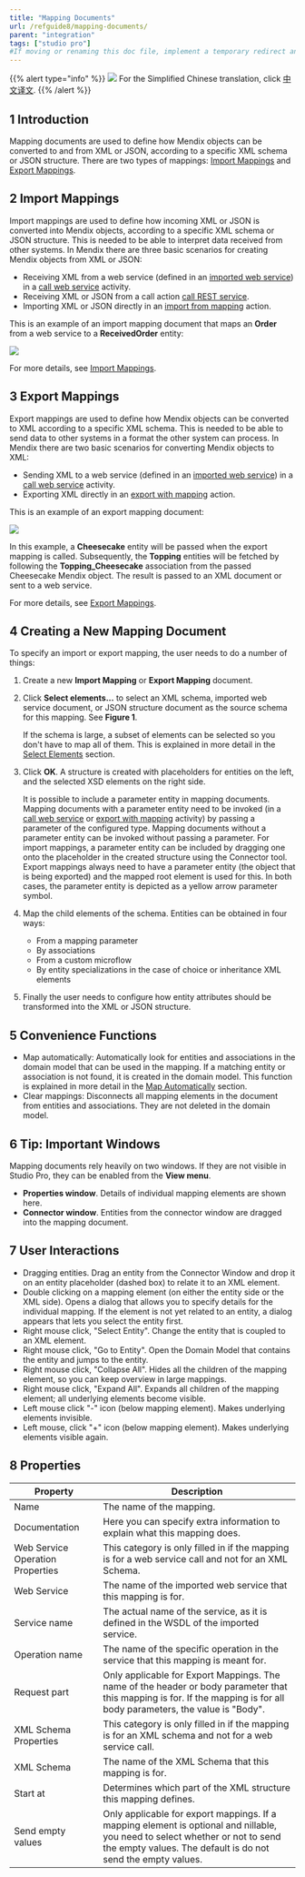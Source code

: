 ```yaml
---
title: "Mapping Documents"
url: /refguide8/mapping-documents/
parent: "integration"
tags: ["studio pro"]
#If moving or renaming this doc file, implement a temporary redirect and let the respective team know they should update the URL in the product. See Mapping to Products for more details.
---
```


{{% alert type="info" %}}
<img src="attachments/chinese-translation/china.png" style="display: inline-block; margin: 0" /> For the Simplified Chinese translation, click [中文译文](https://cdn.mendix.tencent-cloud.com/documentation/refguide8/mapping-documents.pdf).
{{% /alert %}}

## 1 Introduction

Mapping documents are used to define how Mendix objects can be converted to and from XML or JSON, according to a specific XML schema or JSON structure. There are two types of mappings: [Import Mappings](/refguide/import-mappings/) and [Export Mappings](/refguide/export-mappings/).

## 2 Import Mappings

Import mappings are used to define how incoming XML or JSON is converted into Mendix objects, according to a specific XML schema or JSON structure. This is needed to be able to interpret data received from other systems. In Mendix there are three basic scenarios for creating Mendix objects from XML or JSON:

*   Receiving XML from a web service (defined in an [imported web service](/refguide/consumed-web-service/)) in a [call web service](/refguide/call-web-service-action/) activity.
*   Receiving XML or JSON from a call action [call REST service](/refguide/call-rest-action/).
*   Importing XML or JSON directly in an [import from mapping](/refguide/import-mapping-action/) action. 

This is an example of an import mapping document that maps an **Order** from a web service to a **ReceivedOrder** entity:

![](/attachments/refguide8/modeling/integration/mapping-documents/16843933.png)

For more details, see [Import Mappings](/refguide/import-mappings/).

## 3 Export Mappings

Export mappings are used to define how Mendix objects can be converted to XML according to a specific XML schema. This is needed to be able to send data to other systems in a format the other system can process. In Mendix there are two basic scenarios for converting Mendix objects to XML:

*   Sending XML to a web service (defined in an [imported web service](/refguide/consumed-web-service/)) in a [call web service](/refguide/call-web-service-action/) activity.
*   Exporting XML directly in an [export with mapping](/refguide/export-mapping-action/) action. 

This is an example of an export mapping document:

![](/attachments/refguide8/modeling/integration/mapping-documents/16843940.png)

In this example, a **Cheesecake** entity will be passed when the export mapping is called. Subsequently, the **Topping** entities will be fetched by following the **Topping_Cheesecake** association from the passed Cheesecake Mendix object. The result is passed to an XML document or sent to a web service.

For more details, see [Export Mappings](/refguide/export-mappings/).

## 4 Creating a New Mapping Document

To specify an import or export mapping, the user needs to do a number of things:

1.  Create a new **Import Mapping** or **Export Mapping** document.

2.  Click **Select elements...** to select an XML schema, imported web service document, or JSON structure document as the source schema for this mapping. See **Figure 1**. 

    If the schema is large, a subset of elements can be selected so you don't have to map all of them. This is explained in more detail in the [Select Elements](/refguide/select--elements/) section.

3.  Click **OK**. A structure is created with placeholders for entities on the left, and the selected XSD elements on the right side.

    It is possible to include a parameter entity in mapping documents. Mapping documents with a parameter entity need to be invoked (in a [call web service](/refguide/call-web-service-action/) or [export with mapping](/refguide/export-mapping-action/) activity) by passing a parameter of the configured type. Mapping documents without a parameter entity can be invoked without passing a parameter. For import mappings, a parameter entity can be included by dragging one onto the placeholder in the created structure using the Connector tool. Export mappings always need to have a parameter entity (the object that is being exported) and the mapped root element is used for this. In both cases, the parameter entity is depicted as a yellow arrow parameter symbol.

4.  Map the child elements of the schema. Entities can be obtained in four ways:
    
    * From a mapping parameter
    * By associations
    * From a custom microflow
    * By entity specializations in the case of choice or inheritance XML elements

5.  Finally the user needs to configure how entity attributes should be transformed into the XML or JSON structure.

## 5 Convenience Functions

*   Map automatically: Automatically look for entities and associations in the domain model that can be used in the mapping. If a matching entity or association is not found, it is created in the domain model. This function is explained in more detail in the [Map Automatically](/refguide/map-automatically/) section.
*   Clear mappings: Disconnects all mapping elements in the document from entities and associations. They are not deleted in the domain model.

## 6 Tip: Important Windows

Mapping documents rely heavily on two windows. If they are not visible in Studio Pro, they can be enabled from the **View menu**.

*   **Properties window**. Details of individual mapping elements are shown here.
*   **Connector window**. Entities from the connector window are dragged into the mapping document.

## 7 User Interactions

*   Dragging entities. Drag an entity from the Connector Window and drop it on an entity placeholder (dashed box) to relate it to an XML element. 
*   Double clicking on a mapping element (on either the entity side or the XML side). Opens a dialog that allows you to specify details for the individual mapping. If the element is not yet related to an entity, a dialog appears that lets you select the entity first.
*   Right mouse click, "Select Entity". Change the entity that is coupled to an XML element.
*   Right mouse click, "Go to Entity". Open the Domain Model that contains the entity and jumps to the entity.
*   Right mouse click, "Collapse All". Hides all the children of the mapping element, so you can keep overview in large mappings.
*   Right mouse click, "Expand All". Expands all children of the mapping element; all underlying elements become visible.
*   Left mouse click "-" icon (below mapping element). Makes underlying elements invisible.
*   Left mouse, click "+" icon (below mapping element). Makes underlying elements visible again.

## 8 Properties

| Property | Description |
| --- | --- |
| Name | The name of the mapping. |
| Documentation | Here you can specify extra information to explain what this mapping does. |
| Web Service Operation Properties | This category is only filled in if the mapping is for a web service call and not for an XML Schema. |
| Web Service | The name of the imported web service that this mapping is for. |
| Service name | The actual name of the service, as it is defined in the WSDL of the imported service. |
| Operation name | The name of the specific operation in the service that this mapping is meant for. |
| Request part | Only applicable for Export Mappings. The name of the header or body parameter that this mapping is for. If the mapping is for all body parameters, the value is "Body". |
| XML Schema Properties | This category is only filled in if the mapping is for an XML schema and not for a web service call. |
| XML Schema | The name of the XML Schema that this mapping is for. |
| Start at | Determines which part of the XML structure this mapping defines. |
| Send empty values | Only applicable for export mappings. If a mapping element is optional and nillable, you need to select whether or not to send the empty values. The default is do not send the empty values. |
